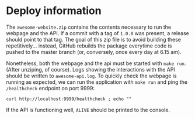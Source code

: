 # Deploy information

The `awesome-website.zip` contains the contents necessary to run
the webpage and the API. If a commit with a tag of `1.0.0` was
present, a release should point to that tag. The goal of this zip
file is to avoid building these repetitively...
instead, GitHub rebuilds the package everytime code is pushed to
the master branch (or, conversely, once every day at 6.15 am).

Nonetheless, both the webpage and the api must be started with
`make run`. (After unziping, of course). Logs showing the interactions
with the API should be written to `awesome-api.log`. To quickly check
the webpage is running as expected, we can run the application with
`make run` and ping the `/healthcheck` endpoint on port 9999:

```curl http://localhost:9999/healthcheck ; echo ""```

If the API is functioning well, `ALIVE` should be printed to the console.
